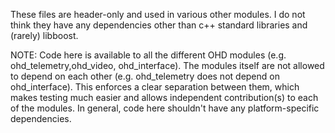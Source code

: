 These files are header-only and used in various other modules. I do not think they have any dependencies other than c++
standard libraries and (rarely) libboost.

NOTE: Code here is available to all the different OHD modules (e.g. ohd_telemetry,ohd_video, ohd_interface). The modules itself
are not allowed to depend on each other (e.g. ohd_telemetry does not depend on ohd_interface). This enforces a clear separation between them,
which makes testing much easier and allows independent contribution(s) to each of the modules.
In general, code here shouldn't have any platform-specific dependencies.

